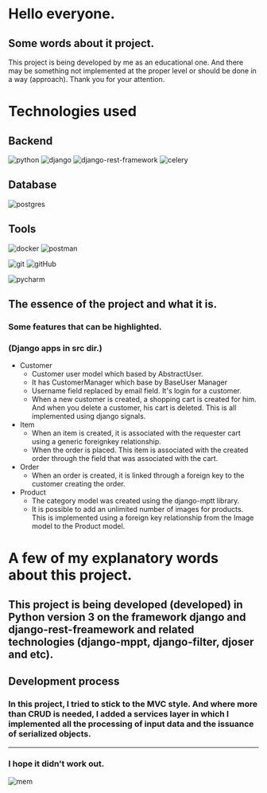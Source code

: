 # Hello everyone.

## Some words about it project.

This project is being developed by me as an educational one. And there may be something not implemented at the proper level or should be done in a way (approach). Thank you for your attention.

# Technologies used

## Backend

![python](https://img.shields.io/badge/Python3-yellow?style=for-the-badge&logo=python)
![django](https://img.shields.io/badge/Django-00a328?style=for-the-badge&logo=django)
![django-rest-framework](https://img.shields.io/badge/DRF-c70d00?style=for-the-badge&logo=django)
![celery](https://img.shields.io/badge/Celery-a6ff00c70d00?style=for-the-badge&logo=celery) 

## Database

![postgres](https://img.shields.io/badge/Postgres-282438?style=for-the-badge&logo=postgresql)

## Tools

![docker](https://img.shields.io/badge/Docker-160d91?style=for-the-badge&logo=Docker)
![postman](https://img.shields.io/badge/Postman-dba240?style=for-the-badge&logo=postman)

![git](https://img.shields.io/badge/GIT-black?style=for-the-badge&logo=git)
![gitHub](https://img.shields.io/badge/github-292621?style=for-the-badge&logo=github)

![pycharm](https://img.shields.io/badge/PyCharm-blue?style=for-the-badge&logo=pycharm)

## The essence of the project and what it is.

### Some features that can be highlighted.
### (Django apps in src dir.)
+ Customer
  + Customer user model which based by AbstractUser.
  + It has CustomerManager which base by BaseUser Manager
  + Username field replaced by email field. It's login for a customer.
  + When a new customer is created, a shopping cart is created for him. And when you delete a customer, his cart is deleted. This is all implemented using django signals.
+ Item
  + When an item is created, it is associated with the requester cart using a generic foreignkey relationship.
  + When the order is placed. This item is associated with the created order through the field that was associated with the cart.
+ Order
  + When an order is created, it is linked through a foreign key to the customer creating the order.
+ Product
  + The category model was created using the django-mptt library.
  + It is possible to add an unlimited number of images for products. This is implemented using a foreign key relationship from the Image model to the Product model.

# A few of my explanatory words about this project. 

## This project is being developed (developed) in Python version 3 on the framework django and django-rest-freamework and related technologies (django-mppt, django-filter, djoser and etc).

## Development process

### In this project, I tried to stick to the MVC style. And where more than CRUD is needed, I added a services layer in which I implemented all the processing of input data and the issuance of serialized objects.

___

### I hope it didn't work out. 

![mem](https://c.tenor.com/BvNT-VXurjEAAAAd/meme-what-the-hell-is-this.gif)
